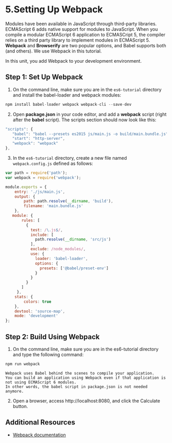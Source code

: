 #  5.Setting Up Webpack
Modules have been available in JavaScript through third-party libraries. ECMAScript 6 adds native support for modules to JavaScript. 
When you compile a modular ECMAScript 6 application to ECMASCript 5, the compiler relies on a third party library to implement modules in ECMAScript 5. 
**Webpack** and **Browserify** are two popular options, and Babel supports both (and others). 
We use Webpack in this tutorial.

In this unit, you add Webpack to your development environment.

## Step 1: Set Up Webpack
1. On the command line, make sure you are in the `es6-tutorial` directory and install the babel-loader and webpack modules:     
 ```js
 npm install babel-loader webpack webpack-cli --save-dev
 ```
2. Open **package.json** in your code editor, and add a **webpack** script (right after the **babel** script). 
   The scripts section should now look like this:
 ```js
 "scripts": {
    "babel": "babel --presets es2015 js/main.js -o build/main.bundle.js",
    "start": "http-server",
    "webpack": "webpack"
},
 ```
3. In the `es6-tutorial` directory, create a new file named `webpack.config.js` defined as follows:
 ```js
 var path = require('path');
 var webpack = require('webpack');

 module.exports = {
     entry: './js/main.js',
     output: {
         path: path.resolve(__dirname, 'build'),
         filename: 'main.bundle.js'
     },
    module: {
        rules: [
          {
            test: /\.js$/,
            include: [
              path.resolve(__dirname, 'src/js')
            ],
            exclude: /node_modules/,
            use: {
              loader: 'babel-loader',
              options: {
                presets: ['@babel/preset-env']
              }
            }
          }
        ]
      },
     stats: {
         colors: true
     },
     devtool: 'source-map',
     mode: 'development'
 };
 ```
## Step 2: Build Using Webpack
1. On the command line, make sure you are in the es6-tutorial directory and type the following command:
 ```js
 npm run webpack
 ```
    Webpack uses Babel behind the scenes to compile your application. 
    You can build an application using Webpack even if that application is not using ECMAScript 6 modules. 
    In other words, the babel script in package.json is not needed anymore.
2. Open a browser, access http://localhost:8080, and click the Calculate button.


## Additional Resources
- [Webpack documentation](https://webpack.js.org/concepts/)